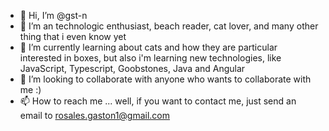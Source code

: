 - 👋 Hi, I’m @gst-n
- 👀 I’m an technologic enthusiast, beach reader, cat lover, and many other thing that i even know yet
- 🌱 I’m currently learning about cats and how they are particular interested in boxes, but also i'm learning new technologies, like JavaScript, Typescript, Goobstones, Java and Angular
- 💞️ I’m looking to collaborate with anyone who wants to collaborate with me :)
- 📫 How to reach me ... well, if you want to contact me, just send an email to rosales.gaston1@gmail.com

<!---
gst-n/gst-n is a ✨ special ✨ repository because its `README.md` (this file) appears on your GitHub profile.
You can click the Preview link to take a look at your changes.
--->
